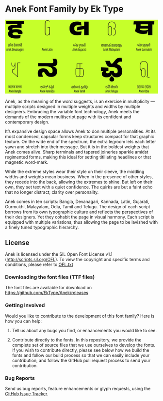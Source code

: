 Anek Font Family by Ek Type
===========================
![Anek Multi-script Typefamily Sample Image](promotion/Anek_Header.gif)

Anek, as the meaning of the word suggests, is an exercise in multiplicity — multiple scripts designed in multiple weights and widths by multiple designers. Embracing the variable font technology, Anek meets the demands of the modern multiscript page with its confident and contemporary design.

It’s expansive design space allows Anek to don multiple personalities. At its most condensed, capsular forms keep structures compact for that graphic texture. On the wide end of the spectrum, the extra legroom lets each letter yawn and stretch into their message. But it is in the boldest weights that Anek comes alive. Sharp terminals and tapered joineries sparkle amidst regimented forms, making this ideal for setting titillating headlines or that magnetic word-mark.

While the extreme styles wear their style on their sleeve, the middling widths and weights mean business. When in the presence of other styles, they recede into the back, allowing the extremes to shine. But left on their own, they set text with a quiet confidence. The quirks are but a faint echo that no longer distract; clarity over personality.

Anek comes in ten scripts: Bangla, Devanagari, Kannada, Latin, Gujarati, Gurmukhi, Malayalam, Odia, Tamil and Telugu. The design of each script borrows from its own typographic culture and reflects the perspectives of their designers. Yet they cohabit the page in visual harmony. Each script is equipped with multiple variations, thus allowing the page to be lavished with a finely tuned typographic hierarchy.

License
-------
Anek is licensed under the SIL Open Font License v1.1 (<http://scripts.sil.org/OFL>). To view the copyright and specific terms and conditions, please refer to [OFL.txt](OFL.txt)

### Downloading the font files (TTF files)

The font files are available for download on <https://github.com/EkType/Anek/releases>

### Getting Involved

Would you like to contribute to the development of this font family? Here is how you can help:

1. Tell us about any bugs you find, or enhancements you would like to see.

2. Contribute directly to the fonts. In this repository, we provide the complete set of source files that we use ourselves to develop the fonts. If you wish to contribute directly, please see below how we build the fonts and follow our build process so that we can easily include your contribution, and follow the GitHub pull request process to send your contribution.

### Bug Reports

Send us bug reports, feature enhancements or glyph requests, using the [GitHub Issue Tracker](https://github.com/EkType/Anek/issues/).
